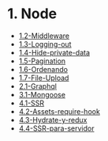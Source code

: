 # 1. Node
[comment]:STARTING_GENERATED_TOC

* [1.2-Middleware](<./content/1.2-Middleware.md>)
* [1.3-Logging-out](<./content/1.3-Logging-out.md>)
* [1.4-Hide-private-data](<./content/1.4-Hide-private-data.md>)
* [1.5-Pagination](<./content/1.5-Pagination.md>)
* [1.6-Ordenando](<./content/1.6-Ordenando.md>)
* [1.7-File-Upload](<./content/1.7-File-Upload.md>)
* [2.1-Graphql](<./content/2.1-Graphql.md>)
* [3.1-Mongoose](<./content/3.1-Mongoose.md>)
* [4.1-SSR](<./content/4.1-SSR.md>)
* [4.2-Assets-require-hook](<./content/4.2-Assets-require-hook.md>)
* [4.3-Hydrate-y-redux](<./content/4.3-Hydrate-y-redux.md>)
* [4.4-SSR-para-servidor](<./content/4.4-SSR-para-servidor.md>)

[comment]:ENDING_GENERATED_TOC